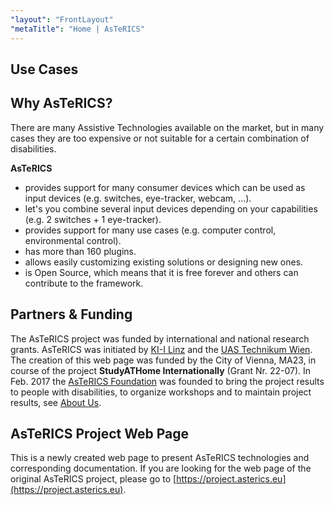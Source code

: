 ```yaml
---
"layout": "FrontLayout"
"metaTitle": "Home | AsTeRICS"
---
```


## Use Cases

<Group>
<ShowCase
  link="#"
  title="Accessible Computer Control"
  description="Control your computer by switches, head movements or eyetracking, depending on your capabilities."
  image="/assets/img/harry-shutterstock_213119035.jpg"
/>
<ShowCase left
  link=""
  title="Accessible Environmental Control"
  description="Switch on/off lights or control your TV and stereo."
  image="/assets/img/smart-home-shutterstock_304964420.jpg"
/>
<ShowCase
  link=""
  title="Alternative and Augmentative Communication"
  description="Create your own communication grid and use it on all your devices."
  image="/assets/img/AsTeRICS-Ergo_Grid_en-1-768x592.jpg"
/>
<Youtube nocookie left
  code="JwL_zS3fpnU"
  title="Accessible Gaming &amp; Toys"
  description="Emulate mouse, keyboard or joystick for playing games or remote control toy helicopters or cars."
/>
<Youtube nocookie
  code="3_8TifCj0aU"
  title="Accessible Music"
  description="Generate sounds or play adapted music instruments."
/>
</Group>

## Why AsTeRICS?

There are many Assistive Technologies available on the market, but in many cases they are too expensive or not suitable for a certain combination of disabilities.

**AsTeRICS**

- provides support for many consumer devices which can be used as input devices (e.g. switches, eye-tracker, webcam, ...).
- let's you combine several input devices depending on your capabilities (e.g. 2 switches + 1 eye-tracker).
- provides support for many use cases (e.g. computer control, environmental control).
- has more than 160 plugins.
- allows easily customizing existing solutions or designing new ones.
- is Open Source, which means that it is free forever and others can contribute to the framework.

## Partners & Funding

The AsTeRICS project was funded by international and national research grants. AsTeRICS was initiated by [KI-I Linz](https://www.ki-i.at) and the [UAS Technikum Wien](https://www.technikum-wien.at/). The creation of this web page was funded by the City of Vienna, MA23, in course of the project **StudyATHome Internationally** (Grant Nr. 22-07). In Feb. 2017 the [AsTeRICS Foundation](https://www.asterics-foundation.org) was founded to bring the project results to people with disabilities, to organize workshops and to maintain project results, see [About Us](/get-involved/About-us.md).

<Funding/>

## AsTeRICS Project Web Page

This is a newly created web page to present AsTeRICS technologies and corresponding documentation. If you are looking for the web page of the original AsTeRICS project, please go to [https://project.asterics.eu](https://project.asterics.eu).


